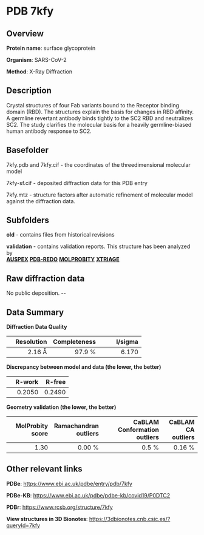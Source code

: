 # PDB 7kfy

## Overview

**Protein name**: surface glycoprotein

**Organism**: SARS-CoV-2

**Method**: X-Ray Diffraction

## Description

Crystal structures of four Fab variants bound to the Receptor binding domain (RBD). The structures explain the basis for changes in RBD affinity. A germline revertant antibody binds tightly to the SC2 RBD and neutralizes SC2. The study clarifies the molecular basis for a heavily germline-biased human antibody response to SC2.

## Basefolder

7kfy.pdb and 7kfy.cif - the coordinates of the threedimensional molecular model

7kfy-sf.cif - deposited diffraction data for this PDB entry

7kfy.mtz - structure factors after automatic refinement of molecular model against the diffraction data.

## Subfolders



**old** - contains files from historical revisions

**validation** - contains validation reports. This structure has been analyzed by <br>[**AUSPEX**](https://github.com/thorn-lab/coronavirus_structural_task_force/tree/master/pdb/surface_glycoprotein/SARS-CoV-2/7kfy/validation/auspex) [**PDB-REDO**](https://github.com/thorn-lab/coronavirus_structural_task_force/tree/master/pdb/surface_glycoprotein/SARS-CoV-2/7kfy/validation/pdb-redo) [**MOLPROBITY**](https://github.com/thorn-lab/coronavirus_structural_task_force/tree/master/pdb/surface_glycoprotein/SARS-CoV-2/7kfy/validation/molprobity) [**XTRIAGE**](https://github.com/thorn-lab/coronavirus_structural_task_force/blob/master/pdb/surface_glycoprotein/SARS-CoV-2/7kfy/validation/Xtriage_output.log)   



## Raw diffraction data

No public deposition. --<br> 

## Data Summary
**Diffraction Data Quality**

|   | Resolution | Completeness| I/sigma |
|---|-------------:|----------------:|--------------:|
|   |2.16 Å|97.9  %|<img width=50/>6.170|

**Discrepancy between model and data (the lower, the better)**

|   | **R-work**| **R-free**   
|---|-------------:|----------------:|           
||  0.2050|  0.2490|

**Geometry validation (the lower, the better)**

|   |**MolProbity<br>score**| **Ramachandran<br>outliers** | **CaBLAM<br>Conformation outliers** | **CaBLAM<br>CA outliers** |
|---|-------------:|----------------:|----------------:|----------------:|
||  1.30|  0.00 %|0.5 %|0.16 %|

 

 



## Other relevant links 
**PDBe**:  https://www.ebi.ac.uk/pdbe/entry/pdb/7kfy

**PDBe-KB**: https://www.ebi.ac.uk/pdbe/pdbe-kb/covid19/P0DTC2 
 
**PDBr**: https://www.rcsb.org/structure/7kfy 

**View structures in 3D Bionotes**: https://3dbionotes.cnb.csic.es/?queryId=7kfy

